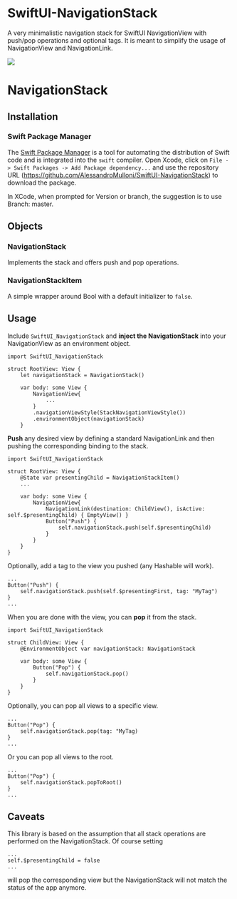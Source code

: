 # SwiftUI-NavigationStack

A very minimalistic navigation stack for SwiftUI NavigationView with push/pop operations and optional tags. It is meant to simplify the usage of NavigationView and NavigationLink.

![](README.gif)

# NavigationStack

## Installation

### Swift Package Manager

The [Swift Package Manager](https://swift.org/package-manager/) is a tool for automating the distribution of Swift code and is integrated into the `swift` compiler. Open Xcode, click on `File -> Swift Packages -> Add Package dependency...` and use the repository URL (https://github.com/AlessandroMulloni/SwiftUI-NavigationStack) to download the package.

In XCode, when prompted for Version or branch, the suggestion is to use Branch: master.

## Objects

### NavigationStack

Implements the stack and offers push and pop operations.

### NavigationStackItem

A simple wrapper around Bool with a default initializer to ``false``.

## Usage

Include `SwiftUI_NavigationStack` and **inject the NavigationStack** into your NavigationView as an environment object.

```
import SwiftUI_NavigationStack

struct RootView: View {
    let navigationStack = NavigationStack()

    var body: some View {
        NavigationView{
            ...
        }
        .navigationViewStyle(StackNavigationViewStyle())
        .environmentObject(navigationStack)
    }
```

**Push** any desired view by defining a standard NavigationLink and then pushing the corresponding binding to the stack.

```
import SwiftUI_NavigationStack

struct RootView: View {
    @State var presentingChild = NavigationStackItem()
    ...

    var body: some View {
        NavigationView{
            NavigationLink(destination: ChildView(), isActive: self.$presentingChild) { EmptyView() }
            Button("Push") { 
                self.navigationStack.push(self.$presentingChild) 
            }
        }
    }
}
```

Optionally, add a tag to the view you pushed (any Hashable will work).

```
...
Button("Push") { 
    self.navigationStack.push(self.$presentingFirst, tag: "MyTag") 
}
...
```

When you are done with the view, you can **pop** it from the stack.

```
import SwiftUI_NavigationStack

struct ChildView: View {
    @EnvironmentObject var navigationStack: NavigationStack

    var body: some View {
        Button("Pop") { 
            self.navigationStack.pop() 
        }
    }
}
```

Optionally, you can pop all views to a specific view.

```
...
Button("Pop") { 
    self.navigationStack.pop(tag: "MyTag) 
}
...
```

Or you can pop all views to the root.

```
...
Button("Pop") { 
    self.navigationStack.popToRoot() 
}
...
```

## Caveats

This library is based on the assumption that all stack operations are performed on the NavigationStack. Of course setting

```
...
self.$presentingChild = false
...
```

will pop the corresponding view but the NavigationStack will not match the status of the app anymore.
